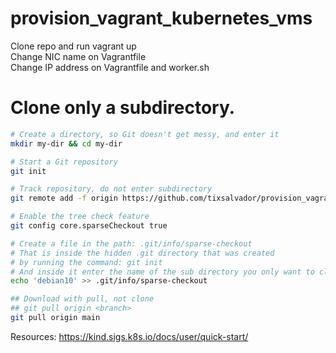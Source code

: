 # provision_vagrant_kubernetes_vms
Clone repo and run vagrant up  
Change NIC name on Vagrantfile  
Change IP address on Vagrantfile and worker.sh

# Clone only a subdirectory. 
```sh
# Create a directory, so Git doesn't get messy, and enter it
mkdir my-dir && cd my-dir

# Start a Git repository
git init

# Track repository, do not enter subdirectory
git remote add -f origin https://github.com/tixsalvador/provision_vagrant_kubernetes_vm

# Enable the tree check feature
git config core.sparseCheckout true

# Create a file in the path: .git/info/sparse-checkout
# That is inside the hidden .git directory that was created
# by running the command: git init
# And inside it enter the name of the sub directory you only want to clone in this example cloning debian10 directory only
echo 'debian10' >> .git/info/sparse-checkout

## Download with pull, not clone
## git pull origin <branch>
git pull origin main
```

Resources:
https://kind.sigs.k8s.io/docs/user/quick-start/

